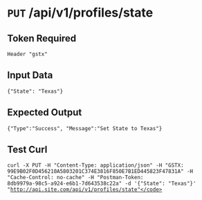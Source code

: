 # <code>PUT</code> /api/v1/profiles/state

## Token Required
	Header "gstx"

## Input Data

<code>{"State": "Texas"}</code>

## Expected Output

<code>{"Type":"Success", "Message":"Set State to Texas"}</code>

## Test Curl

<code>curl -X PUT -H "Content-Type: application/json" -H "GSTX: 99E9B02F0D456210A5803201C374E3816F850E7B1ED445823F47831A" -H "Cache-Control: no-cache" -H "Postman-Token: 8db9979a-98c5-a924-e6b1-7d643538c22a" -d '{"State": "Texas"}' "http://api.site.com/api/v1/profiles/state"</code>